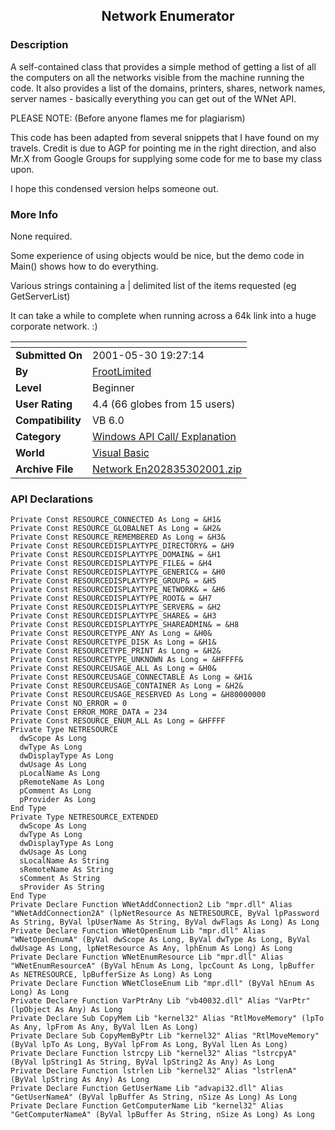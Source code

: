﻿<div align="center">

## Network Enumerator


</div>

### Description

A self-contained class that provides a simple method of getting a list of all the computers on all the networks visible from the machine running the code. It also provides a list of the domains, printers, shares, network names, server names - basically everything you can get out of the WNet API.

PLEASE NOTE: (Before anyone flames me for plagiarism)

This code has been adapted from several snippets that I have found on my travels. Credit is due to AGP for pointing me in the right direction, and also Mr.X from Google Groups for supplying some code for me to base my class upon.

I hope this condensed version helps someone out.
 
### More Info
 
None required.

Some experience of using objects would be nice, but the demo code in Main() shows how to do everything.

Various strings containing a | delimited list of the items requested (eg GetServerList)

It can take a while to complete when running across a 64k link into a huge corporate network. :)


<span>             |<span>
---                |---
**Submitted On**   |2001-05-30 19:27:14
**By**             |[FrootLimited](https://github.com/Planet-Source-Code/PSCIndex/blob/master/ByAuthor/frootlimited.md)
**Level**          |Beginner
**User Rating**    |4.4 (66 globes from 15 users)
**Compatibility**  |VB 6\.0
**Category**       |[Windows API Call/ Explanation](https://github.com/Planet-Source-Code/PSCIndex/blob/master/ByCategory/windows-api-call-explanation__1-39.md)
**World**          |[Visual Basic](https://github.com/Planet-Source-Code/PSCIndex/blob/master/ByWorld/visual-basic.md)
**Archive File**   |[Network En202835302001\.zip](https://github.com/Planet-Source-Code/frootlimited-network-enumerator__1-23594/archive/master.zip)

### API Declarations

```
Private Const RESOURCE_CONNECTED As Long = &H1&
Private Const RESOURCE_GLOBALNET As Long = &H2&
Private Const RESOURCE_REMEMBERED As Long = &H3&
Private Const RESOURCEDISPLAYTYPE_DIRECTORY& = &H9
Private Const RESOURCEDISPLAYTYPE_DOMAIN& = &H1
Private Const RESOURCEDISPLAYTYPE_FILE& = &H4
Private Const RESOURCEDISPLAYTYPE_GENERIC& = &H0
Private Const RESOURCEDISPLAYTYPE_GROUP& = &H5
Private Const RESOURCEDISPLAYTYPE_NETWORK& = &H6
Private Const RESOURCEDISPLAYTYPE_ROOT& = &H7
Private Const RESOURCEDISPLAYTYPE_SERVER& = &H2
Private Const RESOURCEDISPLAYTYPE_SHARE& = &H3
Private Const RESOURCEDISPLAYTYPE_SHAREADMIN& = &H8
Private Const RESOURCETYPE_ANY As Long = &H0&
Private Const RESOURCETYPE_DISK As Long = &H1&
Private Const RESOURCETYPE_PRINT As Long = &H2&
Private Const RESOURCETYPE_UNKNOWN As Long = &HFFFF&
Private Const RESOURCEUSAGE_ALL As Long = &H0&
Private Const RESOURCEUSAGE_CONNECTABLE As Long = &H1&
Private Const RESOURCEUSAGE_CONTAINER As Long = &H2&
Private Const RESOURCEUSAGE_RESERVED As Long = &H80000000
Private Const NO_ERROR = 0
Private Const ERROR_MORE_DATA = 234
Private Const RESOURCE_ENUM_ALL As Long = &HFFFF
Private Type NETRESOURCE
  dwScope As Long
  dwType As Long
  dwDisplayType As Long
  dwUsage As Long
  pLocalName As Long
  pRemoteName As Long
  pComment As Long
  pProvider As Long
End Type
Private Type NETRESOURCE_EXTENDED
  dwScope As Long
  dwType As Long
  dwDisplayType As Long
  dwUsage As Long
  sLocalName As String
  sRemoteName As String
  sComment As String
  sProvider As String
End Type
Private Declare Function WNetAddConnection2 Lib "mpr.dll" Alias "WNetAddConnection2A" (lpNetResource As NETRESOURCE, ByVal lpPassword As String, ByVal lpUserName As String, ByVal dwFlags As Long) As Long
Private Declare Function WNetOpenEnum Lib "mpr.dll" Alias "WNetOpenEnumA" (ByVal dwScope As Long, ByVal dwType As Long, ByVal dwUsage As Long, lpNetResource As Any, lphEnum As Long) As Long
Private Declare Function WNetEnumResource Lib "mpr.dll" Alias "WNetEnumResourceA" (ByVal hEnum As Long, lpcCount As Long, lpBuffer As NETRESOURCE, lpBufferSize As Long) As Long
Private Declare Function WNetCloseEnum Lib "mpr.dll" (ByVal hEnum As Long) As Long
Private Declare Function VarPtrAny Lib "vb40032.dll" Alias "VarPtr" (lpObject As Any) As Long
Private Declare Sub CopyMem Lib "kernel32" Alias "RtlMoveMemory" (lpTo As Any, lpFrom As Any, ByVal lLen As Long)
Private Declare Sub CopyMemByPtr Lib "kernel32" Alias "RtlMoveMemory" (ByVal lpTo As Long, ByVal lpFrom As Long, ByVal lLen As Long)
Private Declare Function lstrcpy Lib "kernel32" Alias "lstrcpyA" (ByVal lpString1 As String, ByVal lpString2 As Any) As Long
Private Declare Function lstrlen Lib "kernel32" Alias "lstrlenA" (ByVal lpString As Any) As Long
Private Declare Function GetUserName Lib "advapi32.dll" Alias "GetUserNameA" (ByVal lpBuffer As String, nSize As Long) As Long
Private Declare Function GetComputerName Lib "kernel32" Alias "GetComputerNameA" (ByVal lpBuffer As String, nSize As Long) As Long
```





